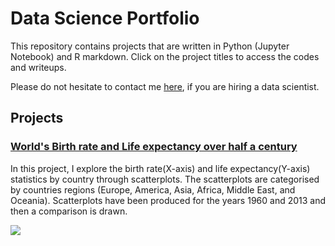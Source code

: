 # Data Science Portfolio

This repository contains projects that are written in Python (Jupyter Notebook) and R markdown. Click on the project titles to access the codes and writeups. 

Please do not hesitate to contact me [here](https://www.linkedin.com/in/ismailhm), if you are hiring a data scientist. 

## Projects

### [World's Birth rate and Life expectancy over half a century](https://github.com/ismail-hm/Data-Science-Portfolio/blob/master/Correlation%20Between%20Birth%20Rate%20and%20Life%20Expectancy.ipynb)

In this project, I explore the birth rate(X-axis) and life expectancy(Y-axis) statistics by country through scatterplots. The scatterplots are categorised by countries regions (Europe, America, Asia, Africa, Middle East, and Oceania). Scatterplots have been produced for the years 1960 and 2013 and then a comparison is drawn.

![](https://github.com/ismail-hm/Data-Science-Portfolio/blob/master/download.png)
